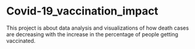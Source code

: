 # Covid-19_vaccination_impact
This project is about data analysis and visualizations of how death cases are decreasing with the increase in the percentage of people getting vaccinated. 
